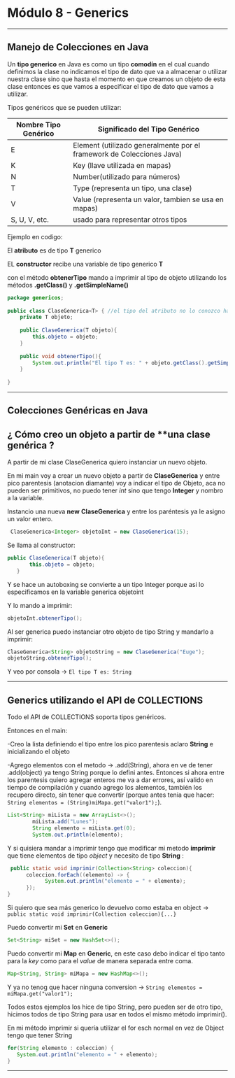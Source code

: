 # Módulo 8 - Generics

---

## Manejo de Colecciones en Java


Un **tipo generico** en Java es como un tipo **comodín** en el cual cuando definimos la clase no indicamos el tipo de dato que va a almacenar o utilizar nuestra clase sino que hasta el momento en que creamos un objeto de esta clase entonces es que vamos a especificar el tipo de dato que vamos a utilizar.


Tipos genéricos que se pueden utilizar:

| Nombre Tipo Genérico | Significado del Tipo Genérico |
| -------------------- | ----------------------------- |
| E | Element (utilizado generalmente por el framework de Colecciones Java) |
| K | Key (llave utilizada en mapas) |
| N | Number(utilizado para números) |
| T | Type (representa un tipo, una clase) |
| V | Value (representa un valor, tambien se usa en mapas) |
| S, U, V, etc. | usado para representar otros tipos |

Ejemplo en codigo:

El **atributo** es de tipo **T** generico

EL **constructor** recibe una variable de tipo generico **T**

con el método **obtenerTipo** mando a imprimir al tipo de objeto utilizando los métodos **.getClass()** y **.getSimpleName()**

```JAVA
package genericos;
 
public class ClaseGenerica<T> { //el tipo del atributo no lo conozco hasta que lo utilizo por eso lo nombro con T de tipo  
    private T objeto;  
    
    public ClaseGenerica(T objeto){  
        this.objeto = objeto;
    }
    
    public void obtenerTipo(){  
        System.out.println("El tipo T es: " + objeto.getClass().getSimpleName() );
    }
    
}
```


---

## Colecciones Genéricas en Java

## ¿ Cómo creo un objeto a partir de **una clase genérica ?

A partir de mi clase ClaseGenerica quiero instanciar un nuevo objeto.

En mi main voy a crear un nuevo objeto a partir de **ClaseGenerica** y entre pico parentesis (anotacion diamante) voy a indicar el tipo de Objeto, aca no pueden ser primitivos, no puedo tener *int* sino que tengo **Integer** y nombro a la variable.

Instancio una nueva **new** **ClaseGenerica** y entre los paréntesis ya le asigno un valor entero.

```JAVA
 ClaseGenerica<Integer> objetoInt = new ClaseGenerica(15);
 ```
 
 Se llama al constructor:
 
 ```JAVA
 public ClaseGenerica(T objeto){  
        this.objeto = objeto;
    }
```

Y se hace un autoboxing se convierte a un tipo Integer porque asi lo especificamos en la variable generica objetoint

Y lo mando a imprimir:

```JAVA
objetoInt.obtenerTipo();
```

Al ser generica puedo instanciar otro objeto de tipo String y mandarlo a imprimir:

```JAVA
ClaseGenerica<String> objetoString = new ClaseGenerica("Euge");
objetoString.obtenerTipo();
```
 
 Y veo por consola -> ``` El tipo T es: String ```
 
---

## Generics utilizando el API de COLLECTIONS

Todo el API de COLLECTIONS soporta tipos genéricos.

Entonces en el main:

-Creo la lista definiendo el tipo entre los pico parentesis aclaro **String** e inicializando el objeto

-Agrego elementos con el metodo -> .add(String), ahora en ve de tener .add(object) ya tengo String porque lo defini antes. Entonces si ahora entre los parentesis quiero agregar enteros me va a dar errores,  así valido en tiempo de compilación y cuando agrego los alementos, también los recupero directo, sin tener que convertir (porque antes tenia que hacer: ```String elementos = (String)miMapa.get("valor1");```).

```JAVA
List<String> miLista = new ArrayList<>(); 
        miLista.add("Lunes");
        String elemento = miLista.get(0);
        System.out.println(elemento);
```

Y si quisiera mandar a imprimir tengo que modificar mi metodo **imprimir** que tiene elementos de tipo *object* y necesito de tipo **String** :

```JAVA
 public static void imprimir(Collection<String> coleccion){
      coleccion.forEach((elemento) -> {
            System.out.println("elemento = " + elemento);
      }); 
}
```

Si quiero que sea más generico lo devuelvo como estaba en object -> ```public static void imprimir(Collection coleccion){...}```


Puedo convertir mi **Set** en **Generic**

```JAVA
Set<String> miSet = new HashSet<>(); 
```


Puedo convertir mi **Map** en **Generic**, en este caso debo indicar el tipo tanto para la *key* como para el *value* de manera separada entre coma.

```JAVA
Map<String, String> miMapa = new HashMap<>(); 
```

Y ya no tenog que hacer ninguna conversion -> ```String elementos = miMapa.get("valor1");```

Todos estos ejemplos los hice de tipo String, pero pueden ser de otro tipo, hicimos todos de tipo String para usar en todos el mismo método imprimir().

En mi método imprimir si quería utilizar el for esch normal en vez de Object tengo que tener String

```JAVA
for(String elemento : coleccion) {
   System.out.println("elemento = " + elemento);
}
```

---
